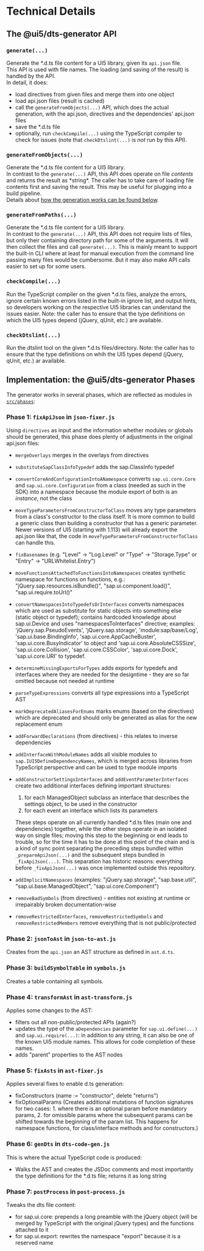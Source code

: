 # Technical Details

## The @ui5/dts-generator API

### `generate(...)`

Generate the \*.d.ts file content for a UI5 library, given its `api.json` file.<br>
This API is used with file names. The loading (and saving of the result) is handled by the API.<br>
In detail, it does:

- load directives from given files and merge them into one object
- load api.json files (result is cached)
- call the `generateFromObjects(...)` API, which does the actual generation, with the api.json, directives and the dependencies' api.json files
- save the \*.d.ts file
- optionally, run `checkCompile(...)` using the TypeScript compiler to check for issues (note that `checkDtslint(...)` is _not_ run by this API).

### `generateFromObjects(...)`

Generate the *.d.ts file content for a UI5 library.<br>
In contrast to the `generate(...)` API, this API does operate on file *contents* and returns the result as *string\*. The caller has to take care of loading file contents first and saving the result. This may be useful for plugging into a build pipeline.<br>
Details about [how the generation works can be found below](#implementation).

### `generateFromPaths(...)`

Generate the \*.d.ts file content for a UI5 library.<br>
In contrast to the `generate(...)` API, this API does not require lists of files, but only their containing directory path for some of the arguments. It will then collect the files and call `generate(...)`. This is mainly meant to support the built-in CLI where at least for manual execution from the command line passing many files would be cumbersome. But it may also make API calls easier to set up for some users.

### `checkCompile(...)`

Run the TypeScript compiler on the given \*.d.ts files, analyze the errors, ignore certain known errors listed in the built-in ignore list, and output hints, so developers working on the respective UI5 libraries can understand the issues easier.
Note: the caller has to ensure that the type definitions on which the UI5 types depend (jQuery, qUnit, etc.) are available.

### `checkDtslint(...)`

Run the dtslint tool on the given \*.d.ts files/directory.
Note: the caller has to ensure that the type definitions on whih the UI5 types depend (jQuery, qUnit, etc.) ar available.

## Implementation: the @ui5/dts-generator Phases<a id='implementation'></a>

The generator works in several phases, which are reflected as modules in [`src/phases`](./src/phases):

### Phase 1: `fixApiJson` in `json-fixer.js`

Using `directives` as input and the information whether modules or globals should be generated, this phase does plenty of adjustments in the original api.json files:

- `mergeOverlays` merges in the overlays from directives
- `substituteSapClassInfoTypedef` adds the sap.ClassInfo typedef
- `convertCoreAndConfigurationIntoANamespace` converts `sap.ui.core.Core` and `sap.ui.core.Configuration` from a class (needed as such in the SDK) into a namespace because the module export of both is an _instance_, not the class
- `moveTypeParametersFromConstructorToClass` moves any type parameters from a class's constructor to the class itself. It is more common to build a generic class than building a constructor that has a generic parameter. Newer versions of UI5 (starting with 1.113) will already export the api.json like that, the code in `moveTypeParametersFromConstructorToClass` can handle this.
- `fixBasenames` (e.g. "Level" -> "Log.Level" or "Type" -> "Storage.Type" or "Entry" -> "URLWhitelist.Entry")
- `moveFunctionsAttachedToFunctionsIntoNamespaces` creates synthetic namespace for functions on functions, e.g.: "jQuery.sap.resources.isBundle()", "sap.ui.component.load()", "sap.ui.require.toUrl()"
- `convertNamespacesIntoTypedefsOrInterfaces` converts namespaces which are used as substitute for static objects into something else (static object or typedef); contains hardcoded knowledge about sap.ui.Device and uses "namespacesToInterfaces" directive; examples: 'jQuery.sap.PseudoEvents', 'jQuery.sap.storage', 'module:sap/base/Log', 'sap.ui.base.BindingInfo', 'sap.ui.core.AppCacheBuster', 'sap.ui.core.BusyIndicator' to object and 'sap.ui.core.AbsoluteCSSSize', 'sap.ui.core.Collision', 'sap.ui.core.CSSColor', 'sap.ui.core.Dock', 'sap.ui.core.URI' to typedef.
- `determineMissingExportsForTypes` adds exports for typedefs and interfaces where they are needed for the designtime - they are so far omitted because not needed at runtime
- `parseTypeExpressions` converts all type expressions into a TypeScript AST
- `markDeprecatedAliasesForEnums` marks enums (based on the directives) which are deprecated and should only be generated as alias for the new replacement enum
- `addForwardDeclarations` (from directives) - this relates to inverse dependencies
- `addInterfaceWithModuleNames` adds all visible modules to `sap.IUI5DefineDependencyNames`, which is merged across libraries from TypeScript perspective and can be used to type module imports
- `addConstructorSettingsInterfaces` and `addEventParameterInterfaces` create two additional interfaces defining important structures:

  1.  for each ManagedObject subclass an interface that describes the settings object, to be used in the constructor
  1.  for each event an interface which lists its parameters

  These steps operate on all currently handled \*.d.ts files (main one and dependencies) together, while the other steps operate in an isolated way on single files; moving this step to the beginning or end leads to trouble, so for the time it has to be done at this point of the chain and is a kind of sync point separating the preceding steps bundled within `_prepareApiJson(...)` and the subsequent steps bundled in `_fixApiJson(...)`. This separation has historic reasons: everything before `_fixApiJson(...)` was once implemented outside this repository.

- `addImplicitNamespaces` (examples: "jQuery.sap.storage", "sap.base.util", "sap.ui.base.ManagedObject", "sap.ui.core.Component")
- `removeBadSymbols` (from directives) - entities not existing at runtime or irrepairably broken documentation-wise
- `removeRestrictedInterfaces`, `removeRestrictedSymbols` and `removeRestrictedMembers` remove everything that is not public/protected

### Phase 2: `jsonToAst` in `json-to-ast.js`

Creates from the `api.json` an AST structure as defined in `ast.d.ts`.

### Phase 3: `buildSymbolTable` in `symbols.js`

Creates a table containing all symbols.

### Phase 4: `transformAst` in `ast-transform.js`

Applies some changes to the AST:

- filters out all non-public/protected APIs (again?)
- updates the type of the `aDependencies` parameter for `sap.ui.define(...)` and `sap.ui.require(...)`: in addition to any string, it can also be one of the known UI5 module names. This allows for code completion of these names.
- adds "parent" properties to the AST nodes

### Phase 5: `fixAsts` in `ast-fixer.js`

Applies several fixes to enable d.ts generation:

- fixConstructors (name := "constructor", delete "returns")
- fixOptionalParams (Creates additional mutations of function signatures for two cases: 1. where there is an optional param before mandatory params, 2. for omissible params where the subsequent params can be shifted towards the beginning of the param list. This happens for namespace functions, for class/interface methods and for constructors.)

### Phase 6: `genDts` in `dts-code-gen.js`

This is where the actual TypeScript code is produced:

- Walks the AST and creates the JSDoc comments and most importantly the type definitions for the \*.d.ts file; returns it as long string

### Phase 7: `postProcess` in `post-process.js`

Tweaks the dts file content:

- for sap.ui.core: prepends a long preamble with the jQuery object (will be merged by TypeScript with the original jQuery types) and the functions attached to it
- for sap.ui.export: rewrites the namespace "export" because it is a reserved name
